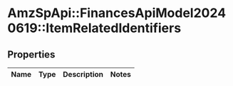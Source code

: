 # AmzSpApi::FinancesApiModel20240619::ItemRelatedIdentifiers

## Properties
Name | Type | Description | Notes
------------ | ------------- | ------------- | -------------

